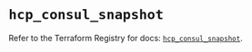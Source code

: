 # `hcp_consul_snapshot`

Refer to the Terraform Registry for docs: [`hcp_consul_snapshot`](https://registry.terraform.io/providers/hashicorp/hcp/0.108.0/docs/resources/consul_snapshot).
